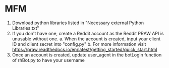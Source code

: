 # MFM
1) Download python libraries listed in "Necessary external Python Libraries.txt"
2) If you don't have one, create a Reddit account as the Reddit PRAW API is unusable without one.
    a. When the account is created, input your client ID and client secret into "config.py"
    b. For more information visit https://praw.readthedocs.io/en/latest/getting_started/quick_start.html
3) Once an account is created, update user_agent in the botLogin function of rhBot.py to have your username
